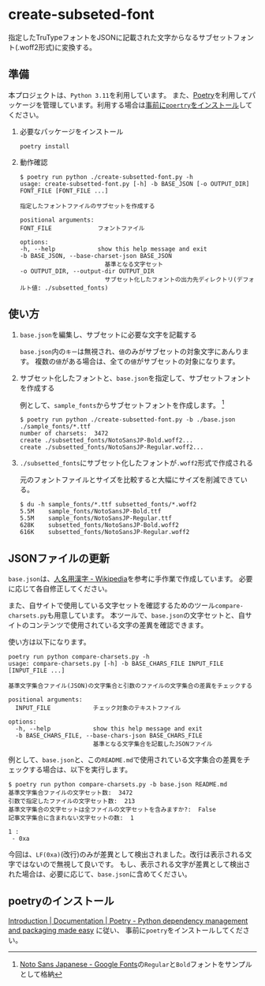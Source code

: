 # create-subseted-font

指定したTruTypeフォントをJSONに記載された文字からなるサブセットフォント(.woff2形式)に変換する。

## 準備

本プロジェクトは、`Python 3.11`を利用しています。
また、[Poetry](https://python-poetry.org/docs/)を利用してパッケージを管理しています。利用する場合は[事前に`poertry`をインストール](#poetryのインストール)してください。

1. 必要なパッケージをインストール

    ~~~shell
    poetry install
    ~~~

2. 動作確認

    ~~~shell
    $ poetry run python ./create-subsetted-font.py -h
    usage: create-subsetted-font.py [-h] -b BASE_JSON [-o OUTPUT_DIR] FONT_FILE [FONT_FILE ...]

    指定したフォントファイルのサブセットを作成する

    positional arguments:
    FONT_FILE             フォントファイル

    options:
    -h, --help            show this help message and exit
    -b BASE_JSON, --base-charset-json BASE_JSON
                            基準となる文字セット
    -o OUTPUT_DIR, --output-dir OUTPUT_DIR
                            サブセット化したフォントの出力先ディレクトリ(デフォルト値: ./subsetted_fonts)
    ~~~

## 使い方

1. `base.json`を編集し、サブセットに必要な文字を記載する

    `base.json`内の`キー`は無視され、`値`のみがサブセットの対象文字にあんります。
    複数の`値`がある場合は、全ての`値`がサブセットの対象になります。

2. サブセット化したフォントと、`base.json`を指定して、サブセットフォントを作成する

    例として、`sample_fonts`からサブセットフォントを作成します。 [^1]

    ~~~shell
    $ poetry run python ./create-subsetted-font.py -b ./base.json ./sample_fonts/*.ttf
    number of charsets:  3472
    create ./subsetted_fonts/NotoSansJP-Bold.woff2...
    create ./subsetted_fonts/NotoSansJP-Regular.woff2...
    ~~~

3. `./subsetted_fonts`にサブセット化したフォントが`.woff2`形式で作成される

    元のフォントファイルとサイズを比較すると大幅にサイズを削減できている。

    ~~~shell
    $ du -h sample_fonts/*.ttf subsetted_fonts/*.woff2
    5.5M    sample_fonts/NotoSansJP-Bold.ttf
    5.5M    sample_fonts/NotoSansJP-Regular.ttf
    628K    subsetted_fonts/NotoSansJP-Bold.woff2
    616K    subsetted_fonts/NotoSansJP-Regular.woff2
    ~~~

## JSONファイルの更新

`base.json`は、[人名用漢字 - Wikipedia](https://ja.wikipedia.org/wiki/%E4%BA%BA%E5%90%8D%E7%94%A8%E6%BC%A2%E5%AD%97)を参考に手作業で作成しています。
必要に応じて各自修正してください。

また、自サイトで使用している文字セットを確認するためのツール`compare-charsets.py`も用意しています。
本ツールで、`base.json`の文字セットと、自サイトのコンテンツで使用されている文字の差異を確認できます。

使い方は以下になります。

~~~shell
poetry run python compare-charsets.py -h
usage: compare-charsets.py [-h] -b BASE_CHARS_FILE INPUT_FILE [INPUT_FILE ...]

基準文字集合ファイル(JSON)の文字集合と引数のファイルの文字集合の差異をチェックする

positional arguments:
  INPUT_FILE            チェック対象のテキストファイル

options:
  -h, --help            show this help message and exit
  -b BASE_CHARS_FILE, --base-chars-json BASE_CHARS_FILE
                        基準となる文字集合を記載したJSONファイル
~~~

例として、`base.json`と、この`README.md`で使用されている文字集合の差異をチェックする場合は、以下を実行します。

~~~shell
$ poetry run python compare-charsets.py -b base.json README.md
基準文字集合ファイルの文字セット数:  3472
引数で指定したファイルの文字セット数:  213
基準文字集合の文字セットは全ファイルの文字セットを含みますか?:  False
記事文字集合に含まれない文字セットの数:  1

1 :
 - 0xa
~~~

今回は、`LF(0xa)`(改行)のみが差異として検出されました。改行は表示される文字ではないので無視して良いです。
もし、表示される文字が差異として検出された場合は、必要に応じて、`base.json`に含めてください。

## poetryのインストール

[Introduction | Documentation | Poetry - Python dependency management and packaging made easy](https://python-poetry.org/docs/#installation) に従い、
事前に`poetry`をインストールしてください。

[^1]: [Noto Sans Japanese - Google Fonts](https://fonts.google.com/noto/specimen/Noto+Sans+JP)の`Regular`と`Bold`フォントをサンプルとして格納
